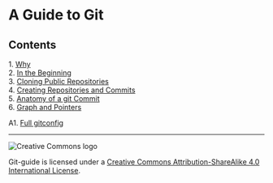 ﻿# A Guide to Git

## Contents

1\. [Why][1]  
2\. [In the Beginning][2]  
3\. [Cloning Public Repositories][3]  
4\. [Creating Repositories and Commits][4]  
5\. [Anatomy of a git Commit][5]  
6\. [Graph and Pointers][6]  

A1. [Full gitconfig][A1]  

[1]: https://github.com/samposm/git-guide/blob/master/1-why.md
[2]: https://github.com/samposm/git-guide/blob/master/2-in-the-beginning.md
[3]: https://github.com/samposm/git-guide/blob/master/3-cloning-public-repositories.md
[4]: https://github.com/samposm/git-guide/blob/master/4-creating-repositories-and-commits.md
[5]: https://github.com/samposm/git-guide/blob/master/5-anatomy-of-a-git-commit.md
[6]: https://github.com/samposm/git-guide/blob/master/6-graph-and-pointers.md

[A1]: https://github.com/samposm/git-guide/blob/master/A1-full-gitconfig.md

---

![Creative Commons logo][cclogo]

Git-guide is licensed under a [Creative Commons Attribution-ShareAlike 4.0 International License][50].

[50]: http://creativecommons.org/licenses/by-sa/4.0/
[cclogo]: https://github.com/samposm/git-guide/blob/master/images/cc-by-sa-88x31.png
